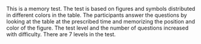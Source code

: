 This is a memory test. The test is based on figures and symbols distributed in different colors in the table. The participants answer the questions by looking at the table at the prescribed time and memorizing the position and color of the figure. The test level and the number of questions increased with difficulty. There are 7 levels in the test.
